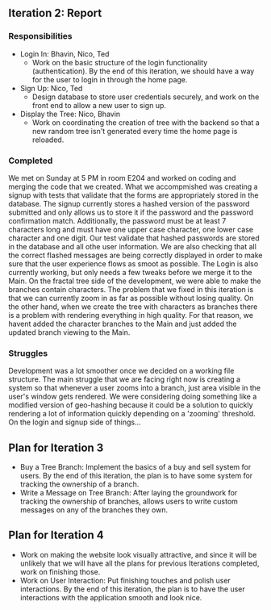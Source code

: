 ## Iteration 2: Report 
### Responsibilities
* Login In: Bhavin, Nico, Ted
	* Work on the basic structure of the login functionality (authentication). By the end of this iteration, we should have a way for the user to login in through the home page.
* Sign Up: Nico, Ted
	* Design database to store user credentials securely, and work on the front end to allow a new user to sign up.
* Display the Tree: Nico, Bhavin
	*  Work on coordinating the creation of tree with the backend so that a new random tree isn't generated every time the home page is reloaded. 

### Completed
We met on Sunday at 5 PM in room E204 and worked on coding and merging the code that we created. What we accompmished was 
creating a signup with tests that validate that the forms are appropriately stored in the database. The signup currently stores a hashed 
version of the password submitted and only allows us to store it if the password and the password confirmation match. Additionally,
the password must be at least 7 characters long and must have one upper case character, one lower case character and one digit. Our test validate that hashed passwords are 
stored in the database and all othe user information. We are also checking that all the correct flashed messages are being correctly displayed in order
to make sure that the user experience flows as smoot as possible. The Login is also currently working, but only needs a few tweaks before we merge it to
the Main.
On the fractal tree side of the development, we were able to make the branches contain characters. The problem that we fixed in this iteration is that we can 
currently zoom in as far as possible without losing quality. On the other hand, when we create the tree with characters as branches
there is a problem with rendering everything in high quality. For that reason, we havent added the character branches to the Main and just added
the updated branch viewing to the Main.
### Struggles
Development was a lot smoother once we decided on a working file structure. The main struggle that we are facing right now 
is creating a system so that whenever a user zooms into a branch, just area visible in the user's window gets rendered. We were 
considering doing something like a modified version of geo-hashing because it could be a solution to quickly rendering a lot of
information quickly depending on a 'zooming' threshold.
On the login and signup side of things...
## Plan for Iteration 3
* Buy a Tree Branch:  Implement the basics of a buy and sell system for users. By the end of this iteration, the plan is to have some system for tracking the ownership of a branch.
* Write a Message on Tree Branch: After laying the groundwork for tracking the ownership of branches, allows users to write custom messages on any of the branches they own.

## Plan for Iteration 4
* Work on making the website look visually attractive, and since it will be unlikely that we will have all the plans for previous Iterations completed, work on finishing those.
* Work on User Interaction: Put finishing touches and polish user interactions. By the end of this iteration, the plan is to have the user interactions with the application smooth and look nice.
